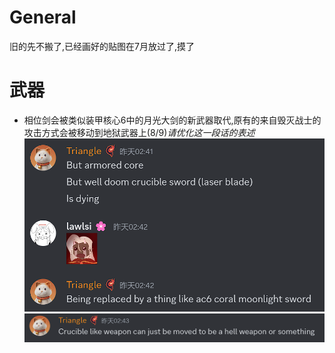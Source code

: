 # General
旧的先不搬了,已经画好的贴图在7月放过了,摸了

# 武器
- 相位剑会被类似装甲核心6中的月光大剑的新武器取代,原有的来自毁灭战士的攻击方式会被移动到地狱武器上(8/9)*请优化这一段话的表述*
  ![alt text](text_phaseSlayer.png)
  ![alt text](text_phaseSlayer2.png)
